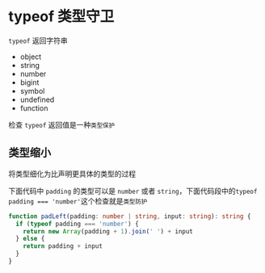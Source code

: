 # typeof 类型守卫

`typeof` 返回字符串

- object
- string
- number
- bigint
- symbol
- undefined
- function

检查 `typeof` 返回值是一种`类型保护`

## 类型缩小

将类型细化为比声明更具体的类型的过程

下面代码中 `padding` 的类型可以是 `number` 或者 `string`，下面代码段中的`typeof padding === 'number'`这个检查就是`类型防护`

```ts
function padLeft(padding: number | string, input: string): string {
  if (typeof padding === 'number') {
    return new Array(padding + 1).join(' ') + input
  } else {
    return padding + input
  }
}
```
